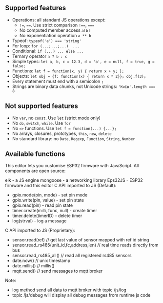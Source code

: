 



## Supported features

- Operations: all standard JS operations except:
   - `!=`, `==`. Use strict comparison `!==`, `===`
   - No computed member access `a[b]`
   - No exponentiation operation `a ** b`
- Typeof: `typeof('a') === 'string'`
- For loop: `for (...;...;...)  ...`
- Conditional: `if (...) ... else ...`
- Ternary operator `a ? b : c`
- Simple types: `let a, b, c = 12.3, d = 'a', e = null, f = true, g = false;`
- Functions: `let f = function(x, y) { return x + y; };`
- Objects: `let obj = {f: function(x) { return x * 2}}; obj.f(3);`
- Every statement must end with a semicolon `;`
- Strings are binary data chunks, not Unicode strings: `'Київ'.length === 8`

## Not supported features

- No `var`, no `const`. Use `let` (strict mode only)
- No `do`, `switch`, `while`. Use `for`
- No `=>` functions. Use `let f = function(...) {...};`
- No arrays, closures, prototypes, `this`, `new`, `delete`
- No standard library: no `Date`, `Regexp`, `Function`, `String`, `Number`


## Available functions

This editor lets you customise ESP32 firmware with JavaScript. All components are open source:

elk - a JS engine
mongoose - a networking library
Eps32JS - ESP32 firmware and this editor
C API imported to JS (Default):
- gpio.mode(pin, mode) - set pin mode
- gpio.write(pin, value) - set pin state
- gpio.read(pin) - read pin state
- timer.create(milli, func, null) - create timer
- timer.delete(timerID) - delete timer
- log(strval) - log a message

C API imported to JS (Proprietary):
- sensor.read(ref) // get last value of sensor mapped with ref id string
- sensor.read_rs485(unit_id,fc,address,len) // real time reads directly from bus
- sensor.read_rs485_all() // read all registered rs485 sensors
- date.now() // unix timestamp
- date.millis() // millis()
- mqtt.send() // send messages to mqtt broker

Note:
- log method send all data to mqtt broker with topic /js/log
- topic /js/debug will display all debug messages from runtime js code
